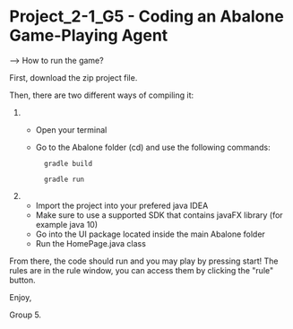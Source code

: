 # Project_2-1_G5 - Coding an Abalone Game-Playing Agent 

--> How to run the game?


First, download the zip project file.


Then, there are two different ways of compiling it:


1)
    - Open your terminal 
    - Go to the Abalone folder (cd) and use the following commands: 
  
            gradle build
  
            gradle run

2) 
    - Import the project into your prefered java IDEA
    - Make sure to use a supported SDK that contains javaFX library (for example java 10)
    - Go into the UI package located inside the main Abalone folder
    - Run the HomePage.java class
    
   
From there, the code should run and you may play by pressing start! The rules are in the rule window, you can access them by clicking the "rule" button.

Enjoy, 

Group 5.
